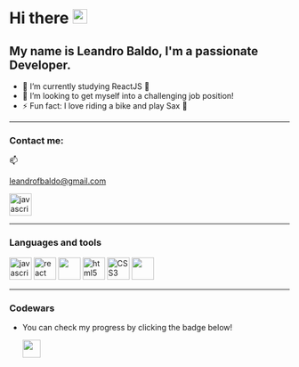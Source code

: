 
<!--
-->

<h1>Hi there <img src="https://i.giphy.com/media/hvRJCLFzcasrR4ia7z/giphy.gif" width="26px"></h1>

<h2 align="left"> My name is Leandro Baldo, I'm a passionate Developer.</h2>




- 🌱 I’m currently studying ReactJS 🚀
- 👯 I’m looking to get myself into a challenging job position!
- ⚡ Fun fact: I love riding a bike and play Sax 🎷

---

<h3>Contact me:</h3> 📫  
<p>
  <a href="mailto:leandrofbaldo@gmail.com">leandrofbaldo@gmail.com</a>
</p>
<p>
  <a href="https://www.linkedin.com/in/leandrobaldo-developer/" target="_blank" rel="noreferrer"> 
   <img src="https://cdn.jsdelivr.net/gh/devicons/devicon/icons/linkedin/linkedin-original.svg" alt="javascript" heigth="40" width="40px"/>
  </a>
<p>
  
---


<h3>Languages and tools</h3>
<p>
    <a href="https://developer.mozilla.org/en-US/docs/Web/JavaScript/Language_Overview" target="_blank" rel="noreferrer"> 
      <img src="https://cdn.jsdelivr.net/gh/devicons/devicon/icons/javascript/javascript-original.svg" alt="javascript" heigth="40" width="40px" /></a>
    <a href="https://es.reactjs.org/" target="_blank" rel="noreferrer"> 
      <img src="https://cdn.jsdelivr.net/gh/devicons/devicon/icons/react/react-original.svg" alt="react" heigth="40px" width="40px"/></a>
    <a href="https://nodejs.org/es/" target="_blank" rel="noreferrer"> 
      <img src="https://cdn.jsdelivr.net/gh/devicons/devicon/icons/nodejs/nodejs-original.svg" alt="" heigth="40px" width="40px"/></a>
    <a href="https://developer.mozilla.org/en-US/docs/Web/HTML" target="_blank" rel="noreferrer"> 
      <img src="https://cdn.jsdelivr.net/gh/devicons/devicon/icons/html5/html5-original.svg" alt="html5" heigth="40" width="40px"/></a>
    <a href="https://developer.mozilla.org/en-US/docs/Web/CSS" target="_blank" rel="noreferrer"> 
      <img src="https://cdn.jsdelivr.net/gh/devicons/devicon/icons/css3/css3-original.svg" alt="CSS3" heigth="40" width="40px"/></a>
    <a href="https://git-scm.com/" target="_blank" rel="noreferrer"> 
      <img src="https://cdn.jsdelivr.net/gh/devicons/devicon/icons/git/git-original.svg" alt="" heigth="40" width="40px"/></a>
</p>

--------

<h3>Codewars</h3>

<p>
  
- You can check my progress by clicking the badge below!
  
  <a href="https://www.codewars.com/users/LeaBaldo" target="_blank" rel="noreferrer">
    <img src="https://www.codewars.com/users/LeaBaldo/badges/small" height="32px">
  </a>
</p>


